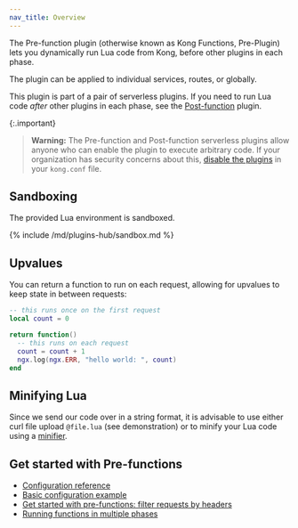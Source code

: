 ```yaml
---
nav_title: Overview
---
```


The Pre-function plugin (otherwise known as Kong Functions, Pre-Plugin) lets
you dynamically run Lua code from Kong, before other plugins in each phase.

The plugin can be applied to individual services, routes, or globally.

This plugin is part of a pair of serverless plugins. 
If you need to run Lua code _after_ other plugins in each phase, see the 
[Post-function](/hub/kong-inc/post-function/) plugin.

{:.important}
> **Warning:** The Pre-function and Post-function serverless plugins
  allow anyone who can enable the plugin to execute arbitrary code.
  If your organization has security concerns about this, 
  [disable the plugins](/gateway/latest/reference/configuration/#untrusted_lua)
  in your `kong.conf` file.


## Sandboxing

The provided Lua environment is sandboxed.

{% include /md/plugins-hub/sandbox.md %}

## Upvalues

You can return a function to run on each request,
allowing for upvalues to keep state in between requests:

```lua
-- this runs once on the first request
local count = 0

return function()
  -- this runs on each request
  count = count + 1
  ngx.log(ngx.ERR, "hello world: ", count)
end
```

## Minifying Lua

Since we send our code over in a string format, it is advisable to use either
curl file upload `@file.lua` (see demonstration) or to minify your Lua code
using a [minifier][lua-minifier].

[lua-minifier]: https://mothereff.in/lua-minifier

## Get started with Pre-functions

* [Configuration reference](/hub/kong-inc/pre-function/configuration/)
* [Basic configuration example](/hub/kong-inc/pre-function/how-to/basic-example/)
* [Get started with pre-functions: filter requests by headers](/hub/kong-inc/pre-function/how-to/)
* [Running functions in multiple phases](/hub/kong-inc/pre-function/how-to/phases/)

